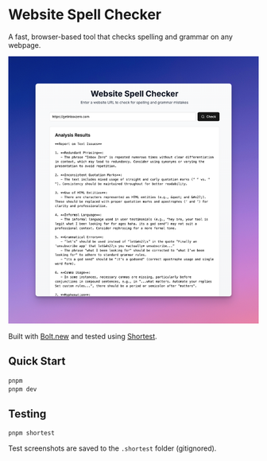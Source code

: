 # Website Spell Checker

A fast, browser-based tool that checks spelling and grammar on any webpage.

![Website Spell Checker Screenshot](./docs/screenshot.png)

Built with [Bolt.new](https://bolt.new) and tested using [Shortest](https://github.com/anti-work/shortest).

## Quick Start

```sh
pnpm
pnpm dev
```

## Testing

```sh
pnpm shortest
```

Test screenshots are saved to the `.shortest` folder (gitignored).
